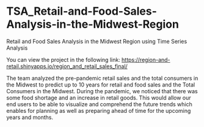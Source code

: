 # TSA_Retail-and-Food-Sales-Analysis-in-the-Midwest-Region
Retail and Food Sales Analysis in the Midwest Region using Time Series Analysis

You can view the project in the following link:
https://region-and-retail.shinyapps.io/region_and_retail_sales_final/

The team analyzed the pre-pandemic retail sales and the total consumers in the Midwest to
predict up to 10 years for retail and food sales and the Total Consumers in the Midwest. During
the pandemic, we noticed that there was some food shortage and an increase in retail goods.
This would allow our end users to be able to visualize and comprehend the future trends which
enables for planning as well as preparing ahead of time for the upcoming years and months.
